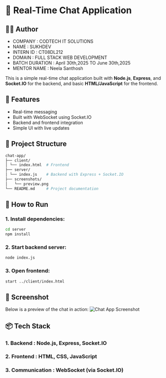 # 💬 Real-Time Chat Application
## 🧑‍💻 Author
- COMPANY : CODTECH IT SOLUTIONS
- NAME : SUKHDEV
- INTERN ID : CT08DL212
- DOMAIN : FULL STACK WEB DEVELOPMENT
- BATCH DURATION : April 30th,2025 TO June 30th,2025
- MENTOR NAME : Neela Santhosh

This is a simple real-time chat application built with **Node.js**, **Express**, and **Socket.IO** for the backend, and basic **HTML/JavaScript** for the frontend.

## 🔧 Features

- Real-time messaging
- Built with WebSocket using Socket.IO
- Backend and frontend integration
- Simple UI with live updates

## 📁 Project Structure
```bash
chat-app/
├── client/
│ └── index.html  # Frontend
├── server/
│ └── index.js    # Backend with Express + Socket.IO
├── screenshots/
│   └── preview.png
└── README.md     # Project documentation


```

## 🚀 How to Run

### 1. Install dependencies:
```bash
cd server
npm install
```


### 2. Start backend server:
```bash
node index.js
```

### 3. Open frontend:
```bash
start ../client/index.html
```
## 📸 Screenshot
Below is a preview of the chat in action:
![Chat App Screenshot](screenshots/preview.png)

## 📦 Tech Stack
### 1. Backend : Node.js, Express, Socket.IO
### 2. Frontend : HTML, CSS, JavaScript
### 3. Communication : WebSocket (via Socket.IO)


